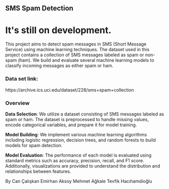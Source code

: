 ## SMS Spam Detection
# It's still on development.

This project aims to detect spam messages in SMS (Short Message Service) using machine learning techniques. The dataset used in this project contains a collection of SMS messages labeled as spam or non-spam (ham). We build and evaluate several machine learning models to classify incoming messages as either spam or ham.

<h3>Data set link: </h3>
<p> https://archive.ics.uci.edu/dataset/228/sms+spam+collection </p>

### Overview

<b>Data Selection</b>: We utilize a dataset consisting of SMS messages labeled as spam or ham. The dataset is preprocessed to handle missing values, encode categorical variables, and prepare it for model training.

<b>Model Building</b>: We implement various machine learning algorithms including logistic regression, decision trees, and random forests to build models for spam detection.

<b>Model Evaluation</b>: The performance of each model is evaluated using standard metrics such as accuracy, precision, recall, and F1 score. Additionally, visualizations are provided to understand the distribution and relationships between features.

</h4>By</h4>
<span>Can Çalışkan</span>
<span>Emirhan Aksoy</span>
<span>Mehmet Ağkale</span>
<span>Tevfik Hacıhamdioğlu</span>
